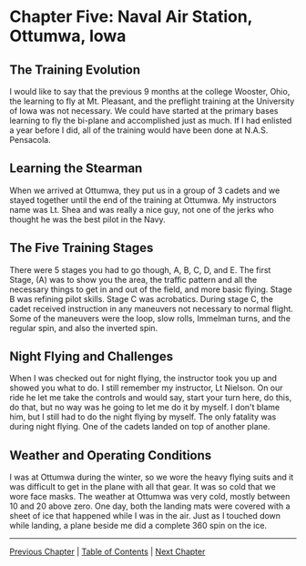 # Chapter Five: Naval Air Station, Ottumwa, Iowa

## The Training Evolution
I would like to say that the previous 9 months at the college Wooster, Ohio, the learning to fly at Mt. Pleasant, and the preflight training at the University of Iowa was not necessary. We could have started at the primary bases learning to fly the bi-plane and accomplished just as much. If I had enlisted a year before I did, all of the training would have been done at N.A.S. Pensacola.

## Learning the Stearman
When we arrived at Ottumwa, they put us in a group of 3 cadets and we stayed together until the end of the training at Ottumwa. My instructors name was Lt. Shea and was really a nice guy, not one of the jerks who thought he was the best pilot in the Navy.

## The Five Training Stages
There were 5 stages you had to go though, A, B, C, D, and E. The first Stage, (A) was to show you the area, the traffic pattern and all the necessary things to get in and out of the field, and more basic flying. Stage B was refining pilot skills. Stage C was acrobatics. During stage C, the cadet received instruction in any maneuvers not necessary to normal flight. Some of the maneuvers were the loop, slow rolls, Immelman turns, and the regular spin, and also the inverted spin.

## Night Flying and Challenges
When I was checked out for night flying, the instructor took you up and showed you what to do. I still remember my instructor, Lt Nielson. On our ride he let me take the controls and would say, start your turn here, do this, do that, but no way was he going to let me do it by myself. I don't blame him, but I still had to do the night flying by myself. The only fatality was during night flying. One of the cadets landed on top of another plane.

## Weather and Operating Conditions
I was at Ottumwa during the winter, so we wore the heavy flying suits and it was difficult to get in the plane with all that gear. It was so cold that we wore face masks. The weather at Ottumwa was very cold, mostly between 10 and 20 above zero. One day, both the landing mats were covered with a sheet of ice that happened while I was in the air. Just as I touched down while landing, a plane beside me did a complete 360 spin on the ice.

---
[Previous Chapter](chapter04.md) | [Table of Contents](../README.md) | [Next Chapter](chapter06.md) 